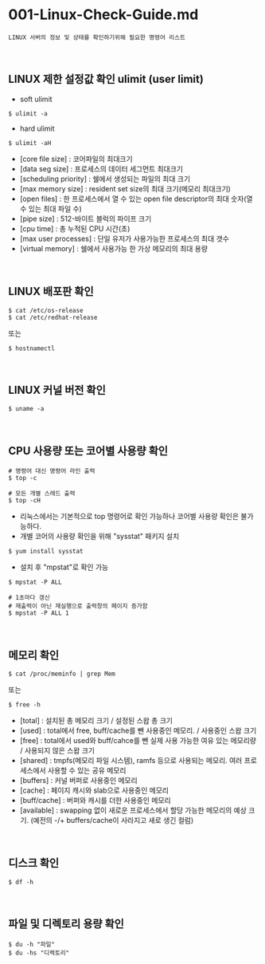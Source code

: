 # 001-Linux-Check-Guide.md
~~~
LINUX 서버의 정보 및 상태를 확인하기위해 필요한 명령어 리스트
~~~
<br>

## LINUX 제한 설정값 확인 ulimit (user limit)
- soft ulimit
```
$ ulimit -a
```
- hard ulimit
```
$ ulimit -aH
```
- [core file size] : 코어파일의 최대크기
- [data seg size] : 프로세스의 데이터 세그먼트 최대크기
- [scheduling priority] : 쉘에서 생성되는 파일의 최대 크기
- [max memory size] : resident set size의 최대 크기(메모리 최대크기)
- [open files] : 한 프로세스에서 열 수 있는 open file descriptor의 최대 숫자(열수 있는 최대 파일 수)
- [pipe size] : 512-바이트 블럭의 파이프 크기
- [cpu time] : 총 누적된 CPU 시간(초)
- [max user processes] : 단일 유저가 사용가능한 프로세스의 최대 갯수
- [virtual memory] : 쉘에서 사용가능 한 가상 메모리의 최대 용량
<br>

## LINUX 배포판 확인
```shell
$ cat /etc/os-release
$ cat /etc/redhat-release
```
또는
```shell
$ hostnamectl
```
<br>

## LINUX 커널 버전 확인
```
$ uname -a
```
<br>

## CPU 사용량 또는 코어별 사용량 확인
```shell
# 명령어 대신 명령어 라인 출력
$ top -c

# 모든 개별 스레드 출력
$ top -cH
```
- 리눅스에서는 기본적으로 top 명령어로 확인 가능하나 코어별 사용량 확인은 불가능하다.
- 개별 코어의 사용량 확인을 위해 "sysstat" 패키지 설치
```shell
$ yum install sysstat
```
- 설치 후 "mpstat"로 확인 가능
```shell
$ mpstat -P ALL

# 1초마다 갱신
# 재출력이 아닌 재실행으로 출력창의 페이지 증가함
$ mpstat -P ALL 1
```
<br>

## 메모리 확인
```
$ cat /proc/meminfo | grep Mem
```
또는
```
$ free -h
```
- [total] : 설치된 총 메모리 크기 / 설정된 스왑 총 크기
- [used] : total에서 free, buff/cache를 뺀 사용중인 메모리. / 사용중인 스왑 크기
- [free] : total에서 used와 buff/cahce를 뺀 실제 사용 가능한 여유 있는 메모리량 / 사용되지 않은 스왑 크기
- [shared] : tmpfs(메모리 파일 시스템), ramfs 등으로 사용되는 메모리. 여러 프로세스에서 사용할 수 있는 공유 메모리
- [buffers] : 커널 버퍼로 사용중인 메모리
- [cache] : 페이지 캐시와 slab으로 사용중인 메모리
- [buff/cache] : 버퍼와 캐시를 더한 사용중인 메모리
- [available] : swapping 없이 새로운 프로세스에서 할당 가능한 메모리의 예상 크기. (예전의 -/+ buffers/cache이 사라지고 새로 생긴 컬럼)
<br>

## 디스크 확인
```
$ df -h
```
<br>

## 파일 및 디렉토리 용량 확인
```
$ du -h "파일"
$ du -hs "디렉토리"
```
<br><br>
